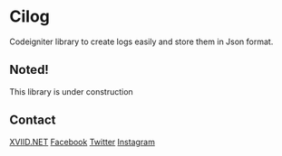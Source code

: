 # Cilog
Codeigniter library to create logs easily and store them in Json format.

## Noted!
This library is under construction

## Contact
[XVIID.NET](https://xviid.net)
[Facebook](https://facebook.com/officialxviid)
[Twitter](https://twitter.com/officialxviid)
[Instagram](https://instagram.com/officialxviid)
